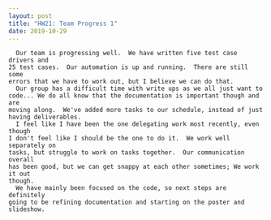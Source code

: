 ```yaml
---
layout: post
title: "HW21: Team Progress 1"
date: 2019-10-29
---
```


      Our team is progressing well.  We have written five test case drivers and
    25 test cases.  Our automation is up and running.  There are still some
    errors that we have to work out, but I believe we can do that.
      Our group has a difficult time with write ups as we all just want to
    code... We do all know that the documentation is important though and are
    moving along.  We've added more tasks to our schedule, instead of just
    having deliverables.
      I feel like I have been the one delegating work most recently, even though
    I don't feel like I should be the one to do it.  We work well separately on
    tasks, but struggle to work on tasks together.  Our communication overall
    has been good, but we can get snappy at each other sometimes; We work it out
    though.
      We have mainly been focused on the code, so next steps are definitely
    going to be refining documentation and starting on the poster and slideshow.
    
